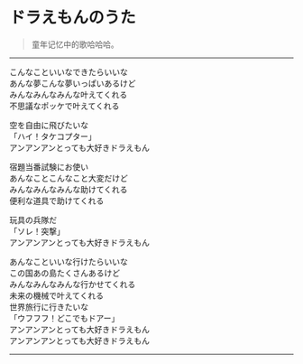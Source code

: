 # ドラえもんのうた

> 童年记忆中的歌哈哈哈。

---

<div class='lyrics'>

<p>
こんなこといいなできたらいいな</br>
あんな夢こんな夢いっぱいあるけど</br>
みんなみんなみんな叶えてくれる</br>
不思議なポッケで叶えてくれる</br>
</p>

<p>
空を自由に飛びたいな</br>
「ハイ！タケコプター」</br>
アンアンアンとっても大好きドラえもん</br>
</p>

<p>
宿題当番試験にお使い</br>
あんなことこんなこと大変だけど</br>
みんなみんなみんな助けてくれる</br>
便利な道具で助けてくれる</br>
</p>

<p>
玩具の兵隊だ</br>
「ソレ！突撃」</br>
アンアンアンとっても大好きドラえもん</br>
</p>

<p>
あんなこといいな行けたらいいな</br>
この国あの島たくさんあるけど</br>
みんなみんなみんな行かせてくれる</br>
未来の機械で叶えてくれる</br>
世界旅行に行きたいな</br>
「ウフフフ！どこでもドアー」</br>
アンアンアンとっても大好きドラえもん</br>
アンアンアンとっても大好きドラえもん</br>
</p>

</div>

---